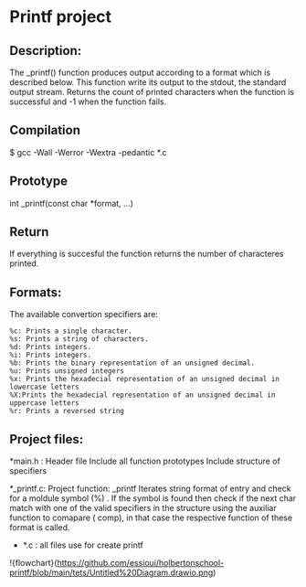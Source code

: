 # Printf project

## Description:
The _printf() function produces output according to a format which is described below. This function write its output to the stdout, the standard output stream. Returns the count of printed characters when the function is successful and -1 when the function fails.

## Compilation
$ gcc -Wall -Werror -Wextra -pedantic *.c

## Prototype
int _printf(const char *format, ...)

## Return
 If everything is succesful the function returns the number of characteres printed. 

 ## Formats:
 
The available convertion specifiers are:

    %c: Prints a single character.
    %s: Prints a string of characters.
    %d: Prints integers.
    %i: Prints integers.
    %b: Prints the binary representation of an unsigned decimal.
    %u: Prints unsigned integers
    %x: Prints the hexadecial representation of an unsigned decimal in lowercase letters
    %X:Prints the hexadecial representation of an unsigned decimal in uppercase letters
    %r: Prints a reversed string


## Project files:

*main.h : Header file
         Include all function prototypes
         Include structure of specifiers

*_printf.c: Project function: _printf
            Iterates string format of entry and check for a moldule symbol (%) . If the symbol is found then check if the next char match with one of 
            the valid specifiers in the structure using the auxiliar function to comapare ( comp), in that case the respective function of these format is called.

* *.c : all files use for create printf
    
!{flowchart}(https://github.com/essioui/holbertonschool-printf/blob/main/tets/Untitled%20Diagram.drawio.png)





